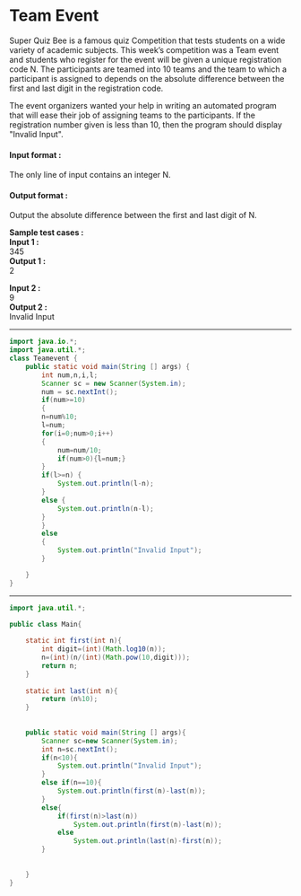 # Team Event
Super Quiz Bee is a famous quiz Competition that tests students on a wide variety of academic subjects. This week’s competition was a Team event and students who register for the event will be given a unique registration code N. The participants are teamed into 10 teams and the team to which a participant is assigned to depends on the absolute difference between the first and last digit in the registration code.

The event organizers wanted your help in writing an automated program that will ease their job of assigning teams to the participants. If the registration number given is less than 10, then the program should display "Invalid Input".

#### Input format :
The only line of input contains an integer N.

#### Output format :
Output the absolute difference between the first and last digit of N.

**Sample test cases :<br>
Input 1 :** <br>
345<br>
**Output 1 :** <br>
2<br>

**Input 2 :** <br>
9 <br>
**Output 2 :** <br>
Invalid Input


-------------------------------------------------------------------------------------------------------------------------------------------------------------------

```java
import java.io.*;
import java.util.*;
class Teamevent {
	public static void main(String [] args) {
		int num,n,i,l;
		Scanner sc = new Scanner(System.in);
		num = sc.nextInt();
	    if(num>=10)
	    {
	    n=num%10;
	    l=num;
	    for(i=0;num>0;i++)
	    {
	        num=num/10;
	        if(num>0){l=num;}
	    }
	    if(l>=n) {
	    	System.out.println(l-n);
	    }
	    else {
	    	System.out.println(n-l);
	    }
	    }
	    else
	    {
	        System.out.println("Invalid Input");
	    }

	}
}
```


-------------------------------------------------------------------------------------------------------------------------------------------------------------------


```java
import java.util.*;

public class Main{
    
    static int first(int n){
        int digit=(int)(Math.log10(n));
        n=(int)(n/(int)(Math.pow(10,digit)));
        return n;
    }
    
    static int last(int n){
        return (n%10);
    }
    
    
    public static void main(String [] args){
        Scanner sc=new Scanner(System.in);
        int n=sc.nextInt();
        if(n<10){
            System.out.println("Invalid Input");
        }
        else if(n==10){
            System.out.println(first(n)-last(n));
        }
        else{
            if(first(n)>last(n))
                System.out.println(first(n)-last(n));
            else
                System.out.println(last(n)-first(n));
        }
        
        
    }
}
```
